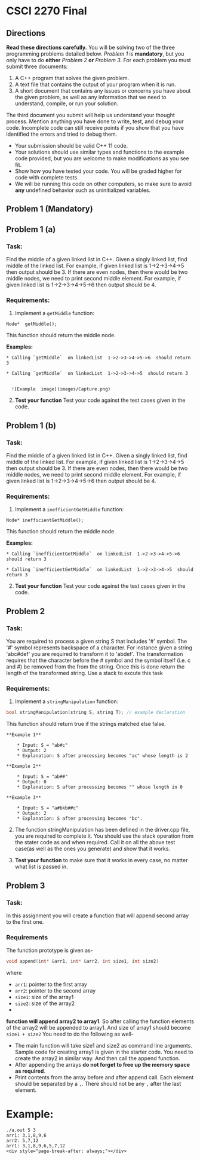 CSCI 2270 Final
===============
Directions
----------
**Read these directions carefully.**
You will be solving two of the three programming problems detailed below. _Problem 1_ is **mandatory**, but you only have to do **either** _Problem 2_ **or** _Problem 3_. For each problem you must submit three documents:

1. A C++ program that solves the given problem.
2. A text file that contains the output of your program when it is run.
3. A short document that contains any issues or concerns you have about the given problem, as well as any information that we need to understand, compile, or run your solution.

The third document you submit will help us understand your thought process. Mention anything you have done to write, test, and debug your code. Incomplete code can still receive points if you show that you have identified the errors and tried to debug them.
* Your submission should be valid C++ 11 code.
* Your solutions should use similar types and functions to the example code provided, but you are welcome to make modifications as you see fit.
* Show how you have tested your code. You will be graded higher for code with complete tests.
* We will be running this code on other computers, so make sure to avoid **any** undefined behavior such as uninitialized variables.

<div style="page-break-after: always;"></div>

Problem 1 (Mandatory)
---------------------

Problem 1 (a)
----------------------

### Task:
Find the middle of a given linked list in C++. Given a singly linked list, find middle of the linked list. For example, if given linked list is 1->2->3->4->5 then output should be 3. If there are even nodes, then there would be two middle nodes, we need to print second middle element. For example, if given linked list is 1->2->3->4->5->6 then output should be 4.

### Requirements:
1. Implement a `getMiddle` function:
  ```
  Node*  getMiddle();
  ```
  This function should return the middle node.

  **Examples:**
  
    * Calling `getMiddle`  on linkedList  1->2->3->4->5->6  should return 3  

	* Calling `getMiddle`  on linkedList  1->2->3->4->5  should return 3  


      ![Example  image](images/Capture.png)


2. **Test your function** Test your code against the test cases given in the code.

<div style="page-break-after: always;"></div>



Problem 1 (b)
---------

### Task:
Find the middle of a given linked list in C++. Given a singly linked list, find middle of the linked list. For example, if given linked list is 1->2->3->4->5 then output should be 3. If there are even nodes, then there would be two middle nodes, we need to print second middle element. For example, if given linked list is 1->2->3->4->5->6 then output should be 4.

### Requirements:
1. Implement a `inefficientGetMiddle` function:
  ```
  Node* inefficientGetMiddle();
  ```
  This function should return the middle node.

  **Examples:**  
  
    * Calling `inefficientGetMiddle`  on linkedList  1->2->3->4->5->6  should return 3  

	* Calling `inefficientGetMiddle`  on linkedList  1->2->3->4->5  should return 3  


2. **Test your function** Test your code against the test cases given in the code.

<div style="page-break-after: always;"></div>



Problem 2
----------

### Task:
You are required to process a given string S that includes '#' symbol. The '#' symbol represents backspace of a character. For instance given a string 'abc#def' you are required to transform it to 'abdef'. The transformation requires that the character before the # symbol and the symbol itself (i.e. c and #) be removed from the from the string. Once this is done return the length of the transformed string. Use a stack to excute this task 

### Requirements:

1. Implement a `stringManipulation` function:
  ```cpp
  bool stringManipulation(string S, string T); // example declaration
  ```
  This function should return true if the strings matched else false.  
    
    **Example 1**
    
        * Input: S = "ab#c"
        * Output: 2
        * Explanation: S after processing becomes "ac" whose length is 2
    
    **Example 2**
    
        * Input: S = "ab##"
        * Output: 0
        * Explanation: S after processing becomes "" whose length in 0
    
    **Example 3**
    
        * Input: S = "a#bkb##c"
        * Output: 2
        * Explanation: S after processing becomes "bc".

2. The function stringManipulation has been defined in the driver.cpp file, you are required to complete it. You should use the stack operation from the stater code as and when required. Call it on all the above test case(as well as the ones you generate) and show that it works.

3. **Test your function** to make sure that it works in every case, no matter what list is passed in.
<div style="page-break-after: always;"></div>


Problem 3
----------

### Task:
In this assignment you will create a function that will append second array to the first one.

### Requirements
The function prototype is given as-
```cpp
void append(int* &arr1, int* &arr2, int size1, int size2)
```
where
* `arr1`: pointer to the first array
* `arr2`: pointer to the second array
* `size1`: size of the array1
* `size2`: size of the array2
*

__function will append array2 to array1__. So after calling the function elements of the array2 will be appended to array1. And size of array1 should become `size1 + size2`
You need to do the following as well-
* The main function will take size1 and size2 as command line arguments. Sample code for creating array1 is given in the starter code. You need to create the array2 in similar way. And then call the append function.
* After appending the arrays __do not forget to free up the memory space as required__.
* Print contents from the  array before and after append call. Each element should be separated by a `,`. There should not be any `,` after the last element.

# Example:
```
./a.out 5 3
arr1: 3,1,8,9,6
arr2: 5,7,12
arr1: 3,1,8,9,6,5,7,12
<div style="page-break-after: always;"></div>
